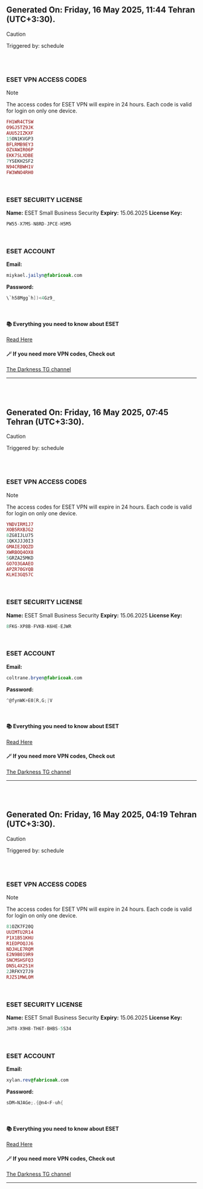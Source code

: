 ## Generated On: Friday, 16 May 2025, 11:44 Tehran (UTC+3:30).

> [!CAUTION]
> Triggered by: schedule

<br><br>

### ESET VPN ACCESS CODES

> [!NOTE]
> The access codes for ESET VPN will expire in 24 hours.
> Each code is valid for login on only one device.

```ruby
FH1WR4CTSW
O9GJ5TZ9JK
AUU52IZKXF
15ON1KVGP3
BFLRMB9EY3
OZVAWIR06P
EKK7SLXDBE
7YSEKH2SF2
N94CRBWH1V
FW3WNO4RH0
```

<br>

### ESET SECURITY LICENSE

**Name:** ESET Small Business Security
**Expiry:** 15.06.2025
**License Key:**

```POV-Ray SDL
PW55-X7MS-N8RD-JPCE-H5M5
```

<br>

### ESET ACCOUNT

**Email:**

```CSS
miykael.jailyn@fabricoak.com
```

**Password:**

```POV-Ray SDL
\`h58Mgg`h])<4Gz9_
```

<br>

#### 📚 Everything you need to know about ESET

[Read Here](https://t.me/F_NiREvil/2113)

#### 🪄 If you need more VPN codes, Check out

[The Darkness TG channel](https://t.me/Eset_key_trial)

---

<br><br>

## Generated On: Friday, 16 May 2025, 07:45 Tehran (UTC+3:30).

> [!CAUTION]
> Triggered by: schedule

<br><br>

### ESET VPN ACCESS CODES

> [!NOTE]
> The access codes for ESET VPN will expire in 24 hours.
> Each code is valid for login on only one device.

```ruby
YNDVIRM1J7
XOB5RXBJG2
8ZG8IJLU75
1QKXJJJ0I3
GMAIEJQQZD
XWRBOQ4OX8
5GRZA25MKD
GO7O3GAAEO
APZR70GYQB
KLHI3GQ57C
```

<br>

### ESET SECURITY LICENSE

**Name:** ESET Small Business Security
**Expiry:** 15.06.2025
**License Key:**

```POV-Ray SDL
8FKG-XP8B-FVKB-K6HE-EJWR
```

<br>

### ESET ACCOUNT

**Email:**

```CSS
coltrane.bryen@fabricoak.com
```

**Password:**

```POV-Ray SDL
^@fynWK+E0[R,G;|V
```

<br>

#### 📚 Everything you need to know about ESET

[Read Here](https://t.me/F_NiREvil/2113)

#### 🪄 If you need more VPN codes, Check out

[The Darkness TG channel](https://t.me/Eset_key_trial)

---

<br><br>

## Generated On: Friday, 16 May 2025, 04:19 Tehran (UTC+3:30).

> [!CAUTION]
> Triggered by: schedule

<br><br>

### ESET VPN ACCESS CODES

> [!NOTE]
> The access codes for ESET VPN will expire in 24 hours.
> Each code is valid for login on only one device.

```ruby
81OZK7F20Q
UUIMTU2R14
P1X1B51KHU
R1EDPOQJJ6
NDJHLE7RQM
E2N9B019R9
SNCMSHSFQ3
DN5L4X251H
2JRFKY27J9
RJZ51MWLOM
```

<br>

### ESET SECURITY LICENSE

**Name:** ESET Small Business Security
**Expiry:** 15.06.2025
**License Key:**

```POV-Ray SDL
JHT8-X9H8-TH6T-BHBS-5S34
```

<br>

### ESET ACCOUNT

**Email:**

```CSS
xylan.rev@fabricoak.com
```

**Password:**

```POV-Ray SDL
sDM=NJAGe;.{@n4<F-uh{
```

<br>

#### 📚 Everything you need to know about ESET

[Read Here](https://t.me/F_NiREvil/2113)

#### 🪄 If you need more VPN codes, Check out

[The Darkness TG channel](https://t.me/Eset_key_trial)

---

<br><br>
